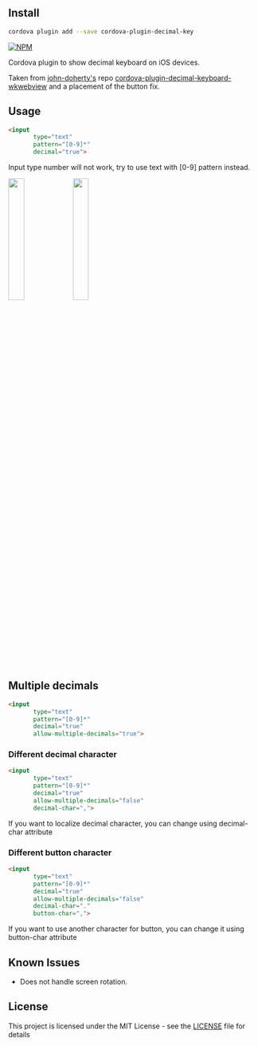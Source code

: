 ## Install

```bash
cordova plugin add --save cordova-plugin-decimal-key
```

[![NPM](https://nodei.co/npm/cordova-plugin-decimal-key.png)](https://nodei.co/npm/cordova-plugin-decimal-key/)

Cordova plugin to show decimal keyboard on iOS devices.

Taken from [john-doherty's](https://github.com/john-doherty) repo [cordova-plugin-decimal-keyboard-wkwebview](https://github.com/john-doherty/cordova-plugin-decimal-keyboard-wkwebview) and a placement of the button fix.

## Usage

```html
<input 
       type="text" 
       pattern="[0-9]*" 
       decimal="true">
```

Input type number will not work, try to use text with [0-9] pattern instead.

<img src="screenshots/basic-usage.png" width="25%" height="25%" /> <img src="screenshots/basic-usage-typed-content.png" width="25%" height="25%" />

## Multiple decimals

```html
<input 
       type="text" 
       pattern="[0-9]*" 
       decimal="true" 
       allow-multiple-decimals="true">
```

### Different decimal character

```html
<input 
       type="text" 
       pattern="[0-9]*" 
       decimal="true" 
       allow-multiple-decimals="false" 
       decimal-char=",">
```

If you want to localize decimal character, you can change using decimal-char attribute

### Different button character

```html
<input 
       type="text" 
       pattern="[0-9]*" 
       decimal="true" 
       allow-multiple-decimals="false" 
       decimal-char="." 
       button-char=",">
```

If you want to use another character for button, you can change it using button-char attribute

## Known Issues
* Does not handle screen rotation.
## License

This project is licensed under the MIT License - see the [LICENSE](LICENSE) file for details
